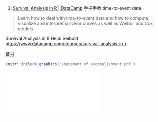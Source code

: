 
1.  [Survival Analysis in R |
    DataCamp](https://www.datacamp.com/courses/survival-analysis-in-r)
    手把手教 time-to-event data

> Learn how to deal with time-to-event data and how to compute,
> visualize and interpret survivor curves as well as Weibull and Cox
> models.

Survival Analysis in R Heidi Seibold
<https://www.datacamp.com/courses/survival-analysis-in-r>

[证书](https://www.datacamp.com/statement-of-accomplishment/course/c9433244749d59585a19cd1f5a2a81215af479c5)

``` r
knitr::include_graphics('statement_of_accomplishment.pdf')
```

![](statement_of_accomplishment.pdf)<!-- -->
